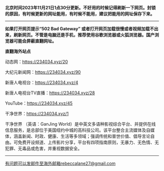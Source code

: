 **北京时间2023年11月21日1点30分更新。不好用的时候记得刷新一下网页。封锁的原因，有时候更新的网址能用，有时候不能用，建议把能用的网址保存下来。**

***

**如果打开网页提示“502 Bad Gateway” 或者打开网页加载很慢或者视频加载不出来，刷新网页。不管是电脑还是手机，推荐使用谷歌浏览器或火狐浏览器。国产浏览器可能会屏蔽直翻网址。**

**直翻海外站点**

动态网：https://234034.xyz/20

大纪元新闻网：https://234034.xyz/90 

新唐人电视台：https://234034.xyz/4 

新唐人电视台TV直播：https://234034.xyz/28 

YouTube：https://234034.xyz/45 

干净世界：https://234034.xyz/1 

干净世界 （英语：GanJing World）是中英文多语种影视综合平台、并提供在线信息服务，是总部位于美国纽约中城的高科技公司。该平台整合主流媒体及自媒体，涵盖新闻、时政、健康、生活等多领域；强调传统和普世价值、倡导言论自由。可免费开设频道、上传影片分享，平台有四项指南原则，无暴力、无色情、无犯罪、无毒品或危害，并重视数据安全。


***


有问题可以发邮件至海外邮箱rebeccalane27@gmail.com

